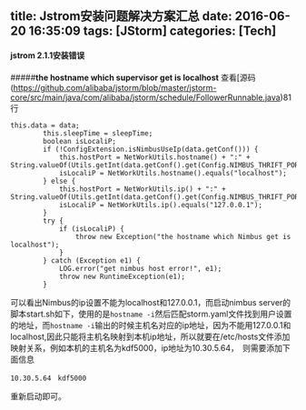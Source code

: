 title: Jstrom安装问题解决方案汇总
date: 2016-06-20 16:35:09
tags: [JStorm]
categories: [Tech]
---
#### jstrom 2.1.1安装错误
#####**the hostname which  supervisor get is localhost**
查看[源码(https://github.com/alibaba/jstorm/blob/master/jstorm-core/src/main/java/com/alibaba/jstorm/schedule/FollowerRunnable.java)81行
```
this.data = data;
        this.sleepTime = sleepTime;
        boolean isLocaliP;
        if (!ConfigExtension.isNimbusUseIp(data.getConf())) {
            this.hostPort = NetWorkUtils.hostname() + ":" + String.valueOf(Utils.getInt(data.getConf().get(Config.NIMBUS_THRIFT_PORT)));
            isLocaliP = NetWorkUtils.hostname().equals("localhost");
        } else {
            this.hostPort = NetWorkUtils.ip() + ":" + String.valueOf(Utils.getInt(data.getConf().get(Config.NIMBUS_THRIFT_PORT)));
            isLocaliP = NetWorkUtils.ip().equals("127.0.0.1");
        }
        try {
            if (isLocaliP) {
                throw new Exception("the hostname which Nimbus get is localhost");
            }
        } catch (Exception e1) {
            LOG.error("get nimbus host error!", e1);
            throw new RuntimeException(e1);
        }
```
可以看出Nimbus的ip设置不能为localhost和127.0.0.1，而启动nimbus server的脚本start.sh如下，使用的是`hostname -i`然后匹配storm.yaml文件找到用户设置的地址，而`hostname -i`输出的时候主机名对应的ip地址，因为不能用127.0.0.1和localhost,因此只能将主机名映射到本机ip地址，所以就要在/etc/hosts文件添加映射关系，例如本机的主机名为kdf5000，ip地址为10.30.5.64，　则需要添加下面信息
```
10.30.5.64　kdf5000
```
重新启动即可。
